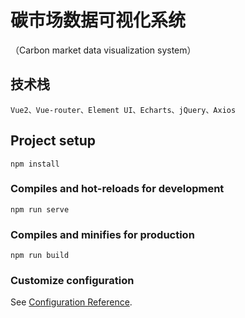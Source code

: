 # 碳市场数据可视化系统

（Carbon market data visualization system）

## 技术栈
```
Vue2、Vue-router、Element UI、Echarts、jQuery、Axios
```

## Project setup
```
npm install
```

### Compiles and hot-reloads for development
```
npm run serve
```

### Compiles and minifies for production
```
npm run build
```

### Customize configuration
See [Configuration Reference](https://cli.vuejs.org/config/).

